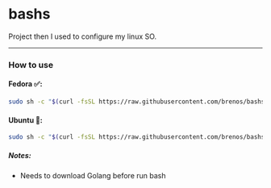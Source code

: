 # bashs

Project then I used to configure my linux SO.

---
### How to use

#### Fedora :white_check_mark::

```bash {cmd}
sudo sh -c "$(curl -fsSL https://raw.githubusercontent.com/brenos/bashs/main/configuracoes/fedora/configurar.sh)"
```

#### Ubuntu :red_circle::

```bash {cmd}
sudo sh -c "$(curl -fsSL https://raw.githubusercontent.com/brenos/bashs/main/configuracoes/ubuntu/configurar.sh)"
```

##### Notes:
- Needs to download Golang before run bash